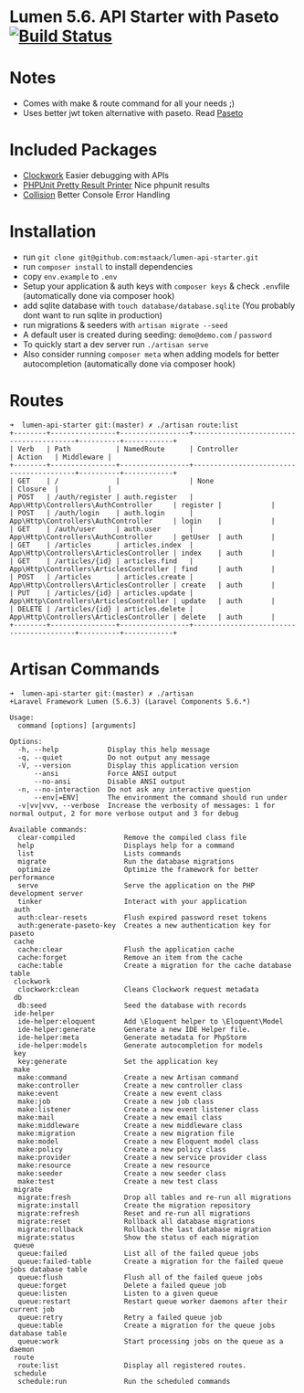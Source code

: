 # Lumen 5.6. API Starter with Paseto [![Build Status](https://travis-ci.org/mstaack/lumen-api-starter.svg?branch=master)](https://travis-ci.org/mstaack/lumen-api-starter)

# Notes
- Comes with make & route command for all your needs ;)
- Uses better jwt token alternative with paseto. Read [Paseto](https://github.com/paragonie/paseto)

# Included Packages
- [Clockwork](https://underground.works/clockwork/) Easier debugging with APIs
- [PHPUnit Pretty Result Printer](https://github.com/mikeerickson/phpunit-pretty-result-printer) Nice phpunit results
- [Collision](https://github.com/nunomaduro/collision) Better Console Error Handling

# Installation
- run `git clone git@github.com:mstaack/lumen-api-starter.git`
- run `composer install` to install dependencies
- copy `env.example` to `.env`
- Setup your application & auth keys with `composer keys` & check `.env`file (automatically done via composer hook)
- add sqlite database with `touch database/database.sqlite` (You probably dont want to run sqlite in production)
- run migrations & seeders with `artisan migrate --seed`
- A default user is created during seeding: `demo@demo.com` / `password`
- To quickly start a dev server run `./artisan serve`
- Also consider running `composer meta` when adding models for better autocompletion (automatically done via composer hook)

# Routes
```
➜  lumen-api-starter git:(master) ✗ ./artisan route:list
+--------+----------------+-----------------+-----------------------------------------+----------+------------+
| Verb   | Path           | NamedRoute      | Controller                              | Action   | Middleware |
+--------+----------------+-----------------+-----------------------------------------+----------+------------+
| GET    | /              |                 | None                                    | Closure  |            |
| POST   | /auth/register | auth.register   | App\Http\Controllers\AuthController     | register |            |
| POST   | /auth/login    | auth.login      | App\Http\Controllers\AuthController     | login    |            |
| GET    | /auth/user     | auth.user       | App\Http\Controllers\AuthController     | getUser  | auth       |
| GET    | /articles      | articles.index  | App\Http\Controllers\ArticlesController | index    | auth       |
| GET    | /articles/{id} | articles.find   | App\Http\Controllers\ArticlesController | find     | auth       |
| POST   | /articles      | articles.create | App\Http\Controllers\ArticlesController | create   | auth       |
| PUT    | /articles/{id} | articles.update | App\Http\Controllers\ArticlesController | update   | auth       |
| DELETE | /articles/{id} | articles.delete | App\Http\Controllers\ArticlesController | delete   | auth       |
+--------+----------------+-----------------+-----------------------------------------+----------+------------+
```

# Artisan Commands
```
➜  lumen-api-starter git:(master) ✗ ./artisan 
+Laravel Framework Lumen (5.6.3) (Laravel Components 5.6.*)

Usage:
  command [options] [arguments]

Options:
  -h, --help            Display this help message
  -q, --quiet           Do not output any message
  -V, --version         Display this application version
      --ansi            Force ANSI output
      --no-ansi         Disable ANSI output
  -n, --no-interaction  Do not ask any interactive question
      --env[=ENV]       The environment the command should run under
  -v|vv|vvv, --verbose  Increase the verbosity of messages: 1 for normal output, 2 for more verbose output and 3 for debug

Available commands:
  clear-compiled            Remove the compiled class file
  help                      Displays help for a command
  list                      Lists commands
  migrate                   Run the database migrations
  optimize                  Optimize the framework for better performance
  serve                     Serve the application on the PHP development server
  tinker                    Interact with your application
 auth
  auth:clear-resets         Flush expired password reset tokens
  auth:generate-paseto-key  Creates a new authentication key for paseto
 cache
  cache:clear               Flush the application cache
  cache:forget              Remove an item from the cache
  cache:table               Create a migration for the cache database table
 clockwork
  clockwork:clean           Cleans Clockwork request metadata
 db
  db:seed                   Seed the database with records
 ide-helper
  ide-helper:eloquent       Add \Eloquent helper to \Eloquent\Model
  ide-helper:generate       Generate a new IDE Helper file.
  ide-helper:meta           Generate metadata for PhpStorm
  ide-helper:models         Generate autocompletion for models
 key
  key:generate              Set the application key
 make
  make:command              Create a new Artisan command
  make:controller           Create a new controller class
  make:event                Create a new event class
  make:job                  Create a new job class
  make:listener             Create a new event listener class
  make:mail                 Create a new email class
  make:middleware           Create a new middleware class
  make:migration            Create a new migration file
  make:model                Create a new Eloquent model class
  make:policy               Create a new policy class
  make:provider             Create a new service provider class
  make:resource             Create a new resource
  make:seeder               Create a new seeder class
  make:test                 Create a new test class
 migrate
  migrate:fresh             Drop all tables and re-run all migrations
  migrate:install           Create the migration repository
  migrate:refresh           Reset and re-run all migrations
  migrate:reset             Rollback all database migrations
  migrate:rollback          Rollback the last database migration
  migrate:status            Show the status of each migration
 queue
  queue:failed              List all of the failed queue jobs
  queue:failed-table        Create a migration for the failed queue jobs database table
  queue:flush               Flush all of the failed queue jobs
  queue:forget              Delete a failed queue job
  queue:listen              Listen to a given queue
  queue:restart             Restart queue worker daemons after their current job
  queue:retry               Retry a failed queue job
  queue:table               Create a migration for the queue jobs database table
  queue:work                Start processing jobs on the queue as a daemon
 route
  route:list                Display all registered routes.
 schedule
  schedule:run              Run the scheduled commands

```
